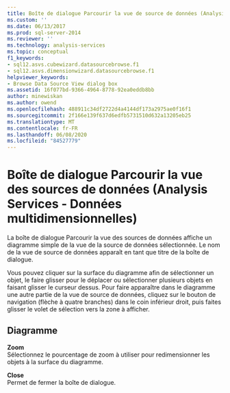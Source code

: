 ```yaml
---
title: Boîte de dialogue Parcourir la vue de source de données (Analysis Services-données multidimensionnelles) | Microsoft Docs
ms.custom: ''
ms.date: 06/13/2017
ms.prod: sql-server-2014
ms.reviewer: ''
ms.technology: analysis-services
ms.topic: conceptual
f1_keywords:
- sql12.asvs.cubewizard.datasourcebrowse.f1
- sql12.asvs.dimensionwizard.datasourcebrowse.f1
helpviewer_keywords:
- Browse Data Source View dialog box
ms.assetid: 16f077bd-9366-4964-8778-92ea0eddb8bb
author: minewiskan
ms.author: owend
ms.openlocfilehash: 488911c34df2722d4a4144df173a2975ae0f16f1
ms.sourcegitcommit: 2f166e139f637d6edfb5731510d632a13205eb25
ms.translationtype: MT
ms.contentlocale: fr-FR
ms.lasthandoff: 06/08/2020
ms.locfileid: "84527779"
---
```

# <a name="browse-data-source-view-dialog-box-analysis-services---multidimensional-data"></a>Boîte de dialogue Parcourir la vue des sources de données (Analysis Services - Données multidimensionnelles)
  La boîte de dialogue Parcourir la vue des sources de données affiche un diagramme simple de la vue de la source de données sélectionnée. Le nom de la vue de source de données apparaît en tant que titre de la boîte de dialogue.  
  
 Vous pouvez cliquer sur la surface du diagramme afin de sélectionner un objet, le faire glisser pour le déplacer ou sélectionner plusieurs objets en faisant glisser le curseur dessus. Pour faire apparaître dans le diagramme une autre partie de la vue de source de données, cliquez sur le bouton de navigation (flèche à quatre branches) dans le coin inférieur droit, puis faites glisser le volet de sélection vers la zone à afficher.  
  
## <a name="diagram"></a>Diagramme  
 **Zoom**  
 Sélectionnez le pourcentage de zoom à utiliser pour redimensionner les objets à la surface du diagramme.  
  
 **Close**  
 Permet de fermer la boîte de dialogue.  
  
  

